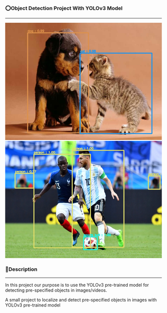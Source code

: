 ### ⭕Object Detection Project With YOLOv3 Model
---
![alt text](image_outputs/cat-dog.jpg)
![alt text](image_outputs/soccer.jpg)

### 📄Description
---
In this project our purpose is to use the YOLOv3 pre-trained model for detecting pre-specified objects in images/videos.

A small project to localize and detect pre-specified objects in images with YOLOv3 pre-trained model
